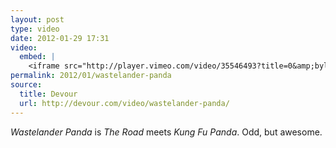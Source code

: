 ```yaml
---
layout: post
type: video
date: 2012-01-29 17:31
video: 
  embed: |
    <iframe src="http://player.vimeo.com/video/35546493?title=0&amp;byline=0&amp;portrait=0" width="400" height="225" frameborder="0" webkitAllowFullScreen mozallowfullscreen allowFullScreen></iframe>
permalink: 2012/01/wastelander-panda
source: 
  title: Devour
  url: http://devour.com/video/wastelander-panda/
---
```


_Wastelander Panda_ is _The Road_ meets _Kung Fu Panda_. Odd, but awesome.

